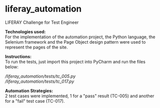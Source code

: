 # liferay_automation
LIFERAY Challenge for Test Engineer

**Technologies used:**<br>
For the implementation of the automation project, the Python language, the Selenium framework and the Page Object design pattern were used to represent the pages of the site.

**Instructions:**<br>
To run the tests, just import this project into PyCharm and run the files below:

_/liferay_automation/tests/tc_005.py_<br>
_/liferay_automation/tests/tc_017.py_<br>

**Automation Strategies:**<br>
2 test cases were implemented, 1 for a "pass" result (TC-005) and another for a "fail" test case (TC-017).
